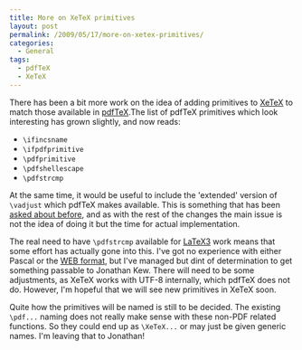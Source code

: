 ```yaml
---
title: More on XeTeX primitives
layout: post
permalink: /2009/05/17/more-on-xetex-primitives/
categories:
  - General
tags:
  - pdfTeX
  - XeTeX
---
```

There has been a bit more work on the idea of adding primitives to [XeTeX](https://tug.org/xetex/) to match those available in [pdfTeX](http://www.pdftex.org).The list of pdfTeX primitives which look interesting has grown slightly, and now reads:

- `\ifincsname`
- `\ifpdfprimitive`
- `\pdfprimitive`
- `\pdfshellescape`
- `\pdfstrcmp`

At the same time, it would be useful to include the 'extended' version of `\vadjust` which pdfTeX makes available. This is something that has been [asked about before](https://tug.org/pipermail/xetex/2008-August/010720.html), and as with the rest of the changes the main issue is not the idea of doing it but the time for actual implementation.

The real need to have `\pdfstrcmp` available for [LaTeX3](https://www.latex-project.org/latex3.html) work means that some effort has actually gone into this. I've got no experience with either Pascal or the [WEB format](http://sunburn.stanford.edu/~knuth/cweb.html), but I've managed but dint of determination to get something passable to Jonathan Kew. There will need to be some adjustments, as XeTeX works with UTF-8 internally, which pdfTeX does not do. However, I'm hopeful that we will see new primitives in XeTeX soon.

Quite how the primitives will be named is still to be decided. The existing `\pdf...` naming does not really make sense with these non-PDF related functions. So they could end up as  `\XeTeX...` or may just be given generic names. I'm leaving that to Jonathan!
